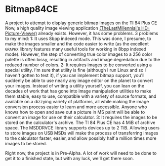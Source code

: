 # Bitmap84CE
A project to attempt to display generic bitmap images on the TI 84 Plus CE
Now, a high quality image viewing application [(TheLastMillennial's HD-Picture-Viewer)](https://github.com/TheLastMillennial/HD-Picture-Viewer) already exists. However, it has some problems. 3 problems to my mind:
1: It uses 8bpp indexed mode. This was done, I presume, to make the images smaller and the code easier to write (as the excellent `GRAPHX` library features many useful tools for working in 8bpp indexed mode). However, the step of converting true color images to a 256 color palette is often lossy, resulting in artifacts and image degredation due to the reduced number of colors.
2: It requires images to be converted using a special utility. I'm sure that utility is fine (although I run Linux and so I haven't gotten to test it), if you can implement bitmap support, you'll suddenly be able to use nearly any image editor on the planet to convert your images. Instead of writing a utility yourself, you can lean on the decades of work that has gone into image manipulation utilities to make them stable, easy to use, compatible with a variety of source formats, and available on a dizzying variety of platforms, all while making the image conversion process easier to learn and more accessible. Anyone who knows how to open and save out a picture in MS paint will be able to convert an image for use on their calculator.
3: It requires the images to be stored on the calculator's archive. The TI 84 Plus CE has 4 MiB of archive space. The MSDDRVCE library supports devices up to 2 TiB. Allowing users to store images on USB MSDs will make the process of transferring images to the calculator faster, easier, and allow possibly half a million times more images to be stored.

Right now, the project is in Pre-Alpha. A lot of work will need to be done to get it to a finished state, but with any luck, we'll get there soon.
